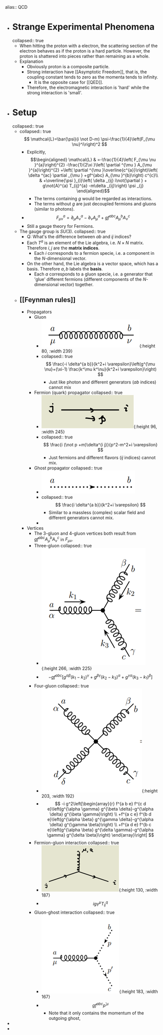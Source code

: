 alias:: QCD

- # Strange Experimental Phenomena
  collapsed:: true
	- When hitting the proton with a electron, the scattering section of the electron behaves as if the proton is a hard particle. However, the proton is shattered into pieces rather than remaining as a whole.
	- Explanation
		- Obviously proton is a composite particle.
		- Strong interaction have [[Asymptotic Freedom]], that is, the coupling constant tends to zero as the momenta tends to infinity.
			- It is the opposite case for [[QED]].
		- Therefore, the electromagnetic interaction is 'hard' while the strong interaction is 'small'.
- # Setup
  collapsed:: true
	- collapsed:: true
	  $$
	  \mathcal{L}=\bar{\psi}(i \not D-m) \psi-\frac{1}{4}\left(F_{\mu \nu}^i\right)^2
	  $$
		- Explicitly,
		  $$\begin{aligned}
		  \mathcal{L} & =-\frac{1}{4}\left( F_{\mu \nu }^{a}\right)^{2} -\frac{1}{2\xi }\left( \partial ^{\mu } A_{\mu }^{a}\right)^{2} +\left( \partial ^{\mu }\overline{c^{a}}\right)\left( \delta ^{ac} \partial _{\mu } +gf^{abc} A_{\mu }^{b}\right) c^{c}\\
		   & +\overline{\psi }_{i}\left( \delta _{ij} i\not{\partial } + g\not{A}^{a} T_{ij}^{a} -m\delta _{ij}\right) \psi _{j}
		  \end{aligned}$$
			- The terms containing $g$ would be regarded as interactions.
			- The terms without $g$ are just decoupled fermions and gluons (similar to photons).
		- $$
		  F_{\mu \nu}^a=\partial_\mu A_\nu{ }^a-\partial_\nu A_\mu^a+g f^{a b c} A_\mu^b A_\nu^c
		  $$
		- Still a gauge theory for Fermions.
	- The gauge group is $SU(3)$.
	  collapsed:: true
		- Q: What's the difference between $ab$ and $ij$ indices?
		- Each $T^a$ is an element of the Lie algebra, i.e. $N \times N$ matrix.
		  Therefore $i,j$ are the **matrix indices**.
			- Each $i$ corresponds to a fermion specie, i.e. a component in the $N$-dimensional vector.
		- On the other hand, the Lie algebra is a vector space, which has a basis.
		  Therefore $a,b$ labels the **basis**.
			- Each $a$ corresponds to a gluon specie, i.e. a generator that 'glue' different fermions (different components of the $N$-dimensional vector) together.
	- ## [[Feynman rules]]
		- Propagators
			- Gluon
				- ![image.png](../assets/image_1684808804226_0.png){:height 80, :width 239}
				- collapsed:: true
				  $$
				  \frac{-i \delta^{a b}}{k^2+i \varepsilon}\left(g^{\mu \nu}+(\xi-1) \frac{k^\mu k^\nu}{k^2+i \varepsilon}\right)
				  $$
					- Just like photon and different generators ($ab$ indices) cannot mix
			- Fermion (quark) propagator
			  collapsed:: true
				- ![image.png](../assets/image_1684811011528_0.png){:height 96, :width 245}
				- collapsed:: true
				  $$
				  \frac{i (\not p +m)\delta^{i j}}{p^2-m^2+i \varepsilon}
				  $$
					- Just fermions and different flavors ($ij$ indices) cannot mix.
			- Ghost propagator
			  collapsed:: true
				- ![image.png](../assets/image_1684808846930_0.png)
				- collapsed:: true
				  $$
				  \frac{i \delta^{a b}}{k^2+i \varepsilon}
				  $$
					- Similar to a massless (complex) scalar field and different generators cannot mix.
				-
		- Vertices
			- The 3-gluon and 4-gluon vertices both result from $g f^{abc} A^b_\mu A^c_\nu$ in $F_{\mu \nu}$.
			- Three-gluon
			  collapsed:: true
				- ![image.png](../assets/image_1684808919640_0.png){:height 266, :width 225}
				- $$
				  -g f^{a b c}\left[g^{\alpha \beta}\left(k_1-k_2\right)^\gamma+g^{\beta \gamma}\left(k_2-k_3\right)^\alpha+g^{\gamma \alpha}\left(k_3-k_1\right)^\beta\right]
				  $$
			- Four-gluon
			  collapsed:: true
				- ![image.png](../assets/image_1684808904402_0.png){:height 203, :width 192}
				- $$
				  -i g^2\left[\begin{array}{r}
				  f^{a b e} f^{c d e}\left(g^{\alpha \gamma} g^{\beta \delta}-g^{\alpha \delta} g^{\beta \gamma}\right) \\
				  +f^{a c e} f^{b d e}\left(g^{\alpha \beta} g^{\gamma \delta}-g^{\alpha \delta} g^{\gamma \beta}\right) \\
				  +f^{a d e} f^{b c e}\left(g^{\alpha \beta} g^{\delta \gamma}-g^{\alpha \gamma} g^{\delta \beta}\right)
				  \end{array}\right]
				  $$
			- Fermion-gluon interaction
			  collapsed:: true
				- ![image.png](../assets/image_1684811463312_0.png){:height 130, :width 187}
				- $$
				  i g \gamma^\mu T_{i j}^q
				  $$
			- Gluon-ghost interaction
			  collapsed:: true
				- ![image.png](../assets/image_1684811395645_0.png){:height 183, :width 167}
				- $$
				  g f^{a b c} p^{\prime \mu}
				  $$
					- Note that it only contains the momentum of the outgoing ghost,
-
-